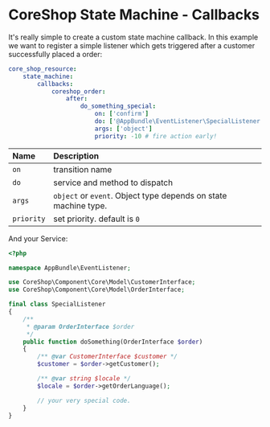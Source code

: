 # CoreShop State Machine - Callbacks

It's really simple to create a custom state machine callback.
In this example we want to register a simple listener which gets triggered after a customer successfully placed a order:

```yml
core_shop_resource:
    state_machine:
        callbacks:
            coreshop_order:
                after:
                    do_something_special:
                        on: ['confirm']
                        do: ['@AppBundle\EventListener\SpecialListener', 'doSomething']
                        args: ['object']
                        priority: -10 # fire action early!
```

| Name | Description |
|:-----|:------------|
| `on` | transition name |
| `do` | service and method to dispatch |
| `args` | `object` or `event`. Object type depends on state machine type. |
| `priority` | set priority. default is `0` |

And your Service:

```php
<?php

namespace AppBundle\EventListener;

use CoreShop\Component\Core\Model\CustomerInterface;
use CoreShop\Component\Core\Model\OrderInterface;

final class SpecialListener
{
    /**
     * @param OrderInterface $order
     */
    public function doSomething(OrderInterface $order)
    {
        /** @var CustomerInterface $customer */
        $customer = $order->getCustomer();

        /** @var string $locale */
        $locale = $order->getOrderLanguage();

        // your very special code.
    }
}
```
